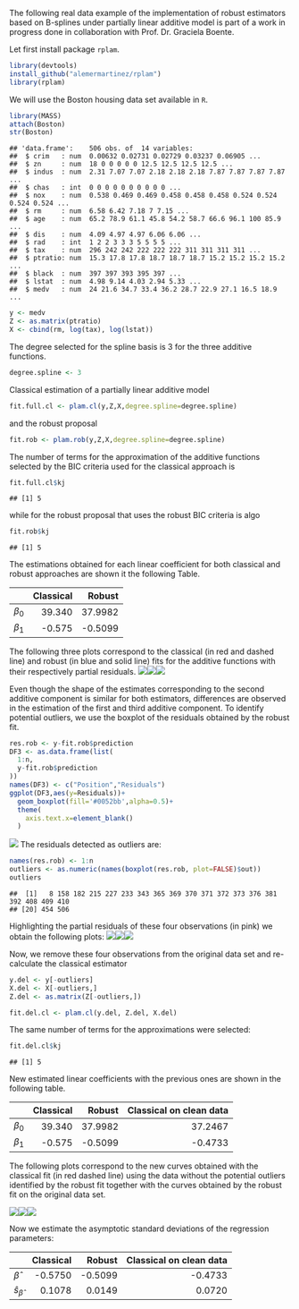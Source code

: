 The following real data example of the implementation of robust
estimators based on B-splines under partially linear additive model is
part of a work in progress done in collaboration with Prof. Dr. Graciela
Boente.

Let first install package <code>rplam</code>.

``` r
library(devtools)
install_github("alemermartinez/rplam")
library(rplam)
```

We will use the Boston housing data set available in <code>R</code>.

``` r
library(MASS)
attach(Boston)
str(Boston)
```

    ## 'data.frame':    506 obs. of  14 variables:
    ##  $ crim   : num  0.00632 0.02731 0.02729 0.03237 0.06905 ...
    ##  $ zn     : num  18 0 0 0 0 0 12.5 12.5 12.5 12.5 ...
    ##  $ indus  : num  2.31 7.07 7.07 2.18 2.18 2.18 7.87 7.87 7.87 7.87 ...
    ##  $ chas   : int  0 0 0 0 0 0 0 0 0 0 ...
    ##  $ nox    : num  0.538 0.469 0.469 0.458 0.458 0.458 0.524 0.524 0.524 0.524 ...
    ##  $ rm     : num  6.58 6.42 7.18 7 7.15 ...
    ##  $ age    : num  65.2 78.9 61.1 45.8 54.2 58.7 66.6 96.1 100 85.9 ...
    ##  $ dis    : num  4.09 4.97 4.97 6.06 6.06 ...
    ##  $ rad    : int  1 2 2 3 3 3 5 5 5 5 ...
    ##  $ tax    : num  296 242 242 222 222 222 311 311 311 311 ...
    ##  $ ptratio: num  15.3 17.8 17.8 18.7 18.7 18.7 15.2 15.2 15.2 15.2 ...
    ##  $ black  : num  397 397 393 395 397 ...
    ##  $ lstat  : num  4.98 9.14 4.03 2.94 5.33 ...
    ##  $ medv   : num  24 21.6 34.7 33.4 36.2 28.7 22.9 27.1 16.5 18.9 ...

``` r
y <- medv
Z <- as.matrix(ptratio)
X <- cbind(rm, log(tax), log(lstat))
```

The degree selected for the spline basis is 3 for the three additive
functions.

``` r
degree.spline <- 3
```

Classical estimation of a partially linear additive model

``` r
fit.full.cl <- plam.cl(y,Z,X,degree.spline=degree.spline)
```

and the robust proposal

``` r
fit.rob <- plam.rob(y,Z,X,degree.spline=degree.spline)
```

The number of terms for the approximation of the additive functions
selected by the BIC criteria used for the classical approach is

``` r
fit.full.cl$kj
```

    ## [1] 5

while for the robust proposal that uses the robust BIC criteria is algo

``` r
fit.rob$kj
```

    ## [1] 5

The estimations obtained for each linear coefficient for both classical
and robust approaches are shown it the following Table.

|                 |  Classical|   Robust|
|:----------------|----------:|--------:|
| *β*<sub>0</sub> |     39.340|  37.9982|
| *β*<sub>1</sub> |     -0.575|  -0.5099|

The following three plots correspond to the classical (in red and dashed
line) and robust (in blue and solid line) fits for the additive
functions with their respectively partial residuals.
![](README_files/figure-markdown_github/ggplot1-1.png)![](README_files/figure-markdown_github/ggplot1-2.png)![](README_files/figure-markdown_github/ggplot1-3.png)

Even though the shape of the estimates corresponding to the second
additive component is similar for both estimators, differences are
observed in the estimation of the first and third additive component. To
identify potential outliers, we use the boxplot of the residuals
obtained by the robust fit.

``` r
res.rob <- y-fit.rob$prediction
DF3 <- as.data.frame(list(
  1:n,
  y-fit.rob$prediction
))
names(DF3) <- c("Position","Residuals")
ggplot(DF3,aes(y=Residuals))+
  geom_boxplot(fill='#0052bb',alpha=0.5)+
  theme(
    axis.text.x=element_blank()
  )
```

![](README_files/figure-markdown_github/residuals1-1.png) The residuals
detected as outliers are:

``` r
names(res.rob) <- 1:n
outliers <- as.numeric(names(boxplot(res.rob, plot=FALSE)$out))
outliers
```

    ##  [1]   8 158 182 215 227 233 343 365 369 370 371 372 373 376 381 392 408 409 410
    ## [20] 454 506

Highlighting the partial residuals of these four observations (in pink)
we obtain the following plots:
![](README_files/figure-markdown_github/ggplot-highlighted-1.png)![](README_files/figure-markdown_github/ggplot-highlighted-2.png)![](README_files/figure-markdown_github/ggplot-highlighted-3.png)

Now, we remove these four observations from the original data set and
re-calculate the classical estimator

``` r
y.del <- y[-outliers]
X.del <- X[-outliers,]
Z.del <- as.matrix(Z[-outliers,])

fit.del.cl <- plam.cl(y.del, Z.del, X.del)
```

The same number of terms for the approximations were selected:

``` r
fit.del.cl$kj
```

    ## [1] 5

New estimated linear coefficients with the previous ones are shown in
the following table.

|                 |  Classical|   Robust|  Classical on clean data|
|:----------------|----------:|--------:|------------------------:|
| *β*<sub>0</sub> |     39.340|  37.9982|                  37.2467|
| *β*<sub>1</sub> |     -0.575|  -0.5099|                  -0.4733|

The following plots correspond to the new curves obtained with the
classical fit (in red dashed line) using the data without the potential
outliers identified by the robust fit together with the curves obtained
by the robust fit on the original data set.

![](README_files/figure-markdown_github/ggplot-final-1.png)![](README_files/figure-markdown_github/ggplot-final-2.png)![](README_files/figure-markdown_github/ggplot-final-3.png)

Now we estimate the asymptotic standard deviations of the regression
parameters:

|                   |  Classical|   Robust|  Classical on clean data|
|:------------------|----------:|--------:|------------------------:|
| *β̂*               |    -0.5750|  -0.5099|                  -0.4733|
| *ŝ*<sub>*β̂*</sub> |     0.1078|   0.0149|                   0.0720|
